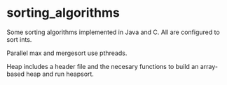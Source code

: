 # sorting_algorithms

Some sorting algorithms implemented in Java and C. All are configured to sort ints.

Parallel max and mergesort use pthreads.

Heap includes a header file and the necesary functions to build an array-based heap and run heapsort.
